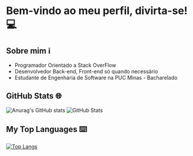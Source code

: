 # Bem-vindo ao meu perfil, divirta-se! 💻

## Sobre mim ℹ️

- Programador Orientado a Stack OverFlow
- Desenvolvedor Back-end, Front-end só quando necessário
- Estudante de Engenharia de Software na PUC Minas - Bacharelado

## GitHub Stats 🌐

![Anurag's GitHub stats](https://github-readme-stats.vercel.app/api?username=diogomsz&show_icons=true&theme=dracula)
![GitHub Stats](http://github-profile-summary-cards.vercel.app/api/cards/stats?diogomsz=vn7n24fzkq&theme=default)

## My Top Languages ⌨️
[![Top Langs](https://github-readme-stats.vercel.app/api/top-langs/?username=diogomsz&layout=compact&theme=dark)](https://github.com/anuraghazra/github-readme-stats)
